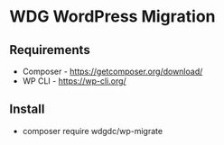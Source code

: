 # WDG WordPress Migration

## Requirements

* Composer - https://getcomposer.org/download/
* WP CLI - https://wp-cli.org/

## Install

* composer require wdgdc/wp-migrate